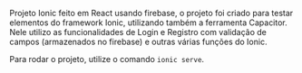 Projeto Ionic feito em React usando firebase, o projeto foi criado para testar elementos do framework Ionic, utilizando também a ferramenta Capacitor. Nele utilizo as funcionalidades de Login e Registro com validação de campos (armazenados no firebase) e outras várias funções do Ionic. 

Para rodar o projeto, utilize o comando `ionic serve`.
